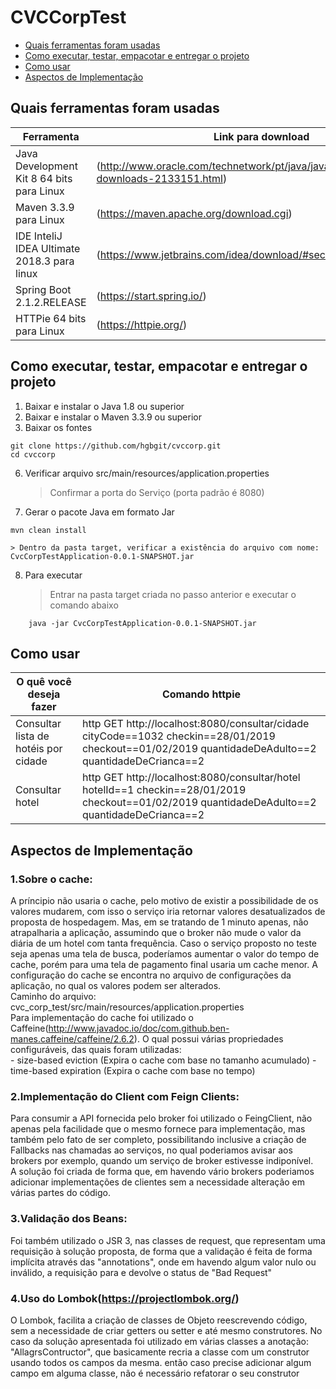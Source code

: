 # CVCCorpTest

* [Quais ferramentas foram usadas](#quais-ferramentas-foram-usadas)
* [Como executar, testar, empacotar e entregar o projeto](#como-executar-testar-empacotar-e-entregar-o-projeto)
* [Como usar](#como-usar)
* [Aspectos de Implementação](#aspectos-de-implementacao)


## Quais ferramentas foram usadas

| Ferramenta | Link para download |
|------------|--------------------|
|Java Development Kit 8 64 bits para Linux | (http://www.oracle.com/technetwork/pt/java/javase/downloads/jdk8-downloads-2133151.html) |
| Maven 3.3.9 para Linux | (https://maven.apache.org/download.cgi) |
| IDE InteliJ IDEA Ultimate 2018.3 para linux| (https://www.jetbrains.com/idea/download/#section=linux) |
| Spring Boot 2.1.2.RELEASE | (https://start.spring.io/) |
| HTTPie 64 bits para Linux | (https://httpie.org/) |


## Como executar, testar, empacotar e entregar o projeto

1. Baixar e instalar o Java 1.8 ou superior
2. Baixar e instalar o Maven 3.3.9 ou superior
5. Baixar os fontes
```
git clone https://github.com/hgbgit/cvccorp.git
cd cvccorp
```
6. Verificar arquivo src/main/resources/application.properties

	> Confirmar a porta do Serviço (porta padrão é 8080)

7. Gerar o pacote Java em formato Jar
```
mvn clean install
```
	> Dentro da pasta target, verificar a existência do arquivo com nome: CvcCorpTestApplication-0.0.1-SNAPSHOT.jar

8. Para executar

	> Entrar na pasta target criada no passo anterior e executar o comando abaixo
``` 
	java -jar CvcCorpTestApplication-0.0.1-SNAPSHOT.jar
``` 

## Como usar 


| O quê você deseja fazer | Comando httpie |
|-------------------------|----------------|
| Consultar lista de hotéis por cidade | http GET http://localhost:8080/consultar/cidade cityCode==1032 checkin==28/01/2019 checkout==01/02/2019 quantidadeDeAdulto==2 quantidadeDeCrianca==2 |
| Consultar hotel | http GET http://localhost:8080/consultar/hotel hotelId==1 checkin==28/01/2019 checkout==01/02/2019 quantidadeDeAdulto==2 quantidadeDeCrianca==2 |


## Aspectos de Implementação
### 1.Sobre o cache:  
A príncipio não usaria o cache, pelo motivo de existir a possibilidade de os valores mudarem, com isso o serviço iria retornar valores desatualizados de proposta de hospedagem. Mas, em se tratando de 1 minuto apenas, não atrapalharia a aplicação, assumindo que o broker não mude o valor da diária de um hotel com tanta frequência. Caso o serviço proposto no teste seja apenas uma tela de busca, poderíamos aumentar o valor do tempo de cache, porém para uma tela de pagamento final usaria um cache menor.	A configuração do cache se encontra no arquivo de configurações da aplicação, no qual os valores podem ser alterados.  
Caminho do arquivo: cvc_corp_test/src/main/resources/application.properties  
Para implementação do cache foi utilizado o Caffeine(http://www.javadoc.io/doc/com.github.ben-manes.caffeine/caffeine/2.6.2). O qual possui várias propriedades configuráveis, das quais foram utilizadas:  
		- size-based eviction (Expira o cache com base no tamanho acumulado)
 		- time-based expiration (Expira o cache com base no tempo)
### 2.Implementação do Client com Feign Clients:  
Para consumir a API fornecida pelo broker foi utilizado o FeingClient, não apenas pela facilidade que o mesmo fornece para implementação, mas também pelo fato de ser completo, possibilitando inclusive a criação de Fallbacks nas chamadas ao serviços, no qual poderiamos avisar aos brokers por exemplo, quando um serviço de broker estivesse indiponível.  
A solução foi criada de forma que, em havendo vário brokers poderiamos adicionar implementações de clientes sem a necessidade alteração em várias partes do código.
### 3.Validação dos Beans:  
Foi também utilizado o  JSR 3, nas classes de request, que representam uma requisição à solução proposta, de forma que a validação é feita de forma implícita através das "annotations", onde em havendo algum valor nulo ou inválido, a requisição para e devolve o status de "Bad Request"
### 4.Uso do Lombok(https://projectlombok.org/)  
O Lombok, facilita a criação de classes de Objeto reescrevendo código, sem a necessidade de criar getters ou setter e até mesmo construtores. No caso da solução apresentada foi utilizado em várias classes a anotação: "AllagrsContructor", que basicamente recria a classe com um construtor usando todos os campos da mesma. então caso precise adicionar algum campo em alguma classe, não é necessário refatorar o seu construtor 

